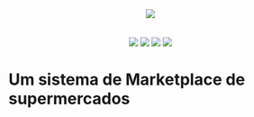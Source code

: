 <div align='center'>
    <img src='https://user-images.githubusercontent.com/55309160/108445470-356e7380-723b-11eb-8615-0f560f338f8d.png'></img><br/><br/><br/>
    <img src='https://img.shields.io/badge/python-3.8-blue'></img>
    <img src='https://img.shields.io/badge/django-3.0.6-red'></img>
    <img src='https://img.shields.io/badge/django_oscar-3.0.0-green'></img>
    <img src='https://img.shields.io/badge/django_oscar_stores-3.0.0-blue'></img>
</div>

# Um sistema de Marketplace de supermercados

